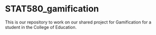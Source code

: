 # STAT580_gamification
This is our repository to work on our shared project for Gamification for a student in the College of Education.
